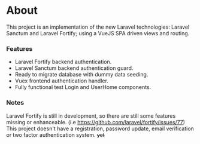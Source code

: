 # About
This project is an implementation of the new Laravel technologies: Laravel Sanctum and Laravel Fortify; using a VueJS SPA driven views and routing.

### Features
- Laravel Fortify backend authentication.
- Laravel Sanctum backend authentication guard.
- Ready to migrate database with dummy data seeding.
- Vuex frontend authentication handler.
- Fully functional test Login and UserHome components.

### Notes
Laravel Fortify is still in development, so there are still some features missing or enhanceable. (i.e https://github.com/laravel/fortify/issues/77)
This project doesn't have a registration, password update, email verification or two factor authentication system. ~~yet~~